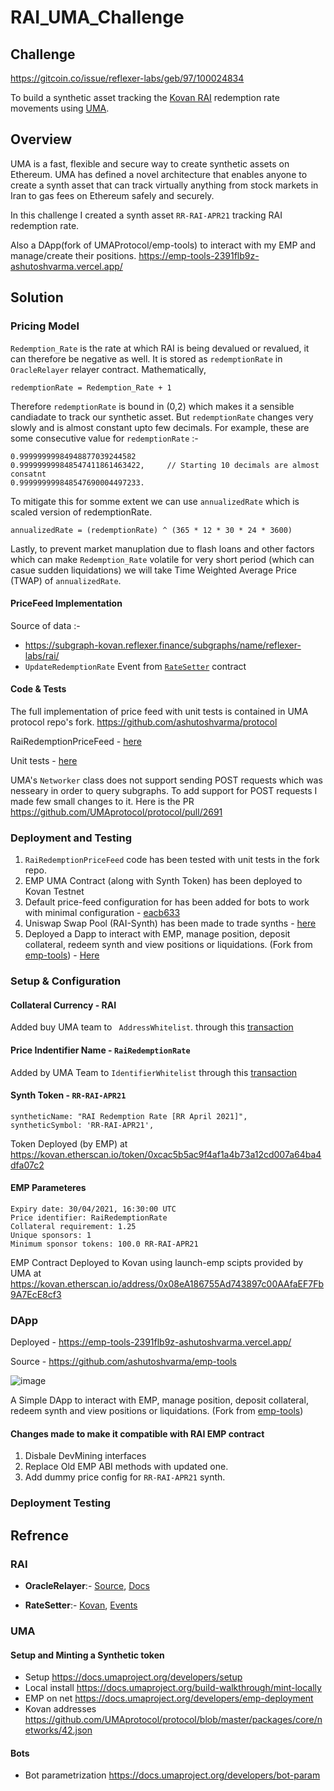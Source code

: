# RAI_UMA_Challenge

## Challenge
https://gitcoin.co/issue/reflexer-labs/geb/97/100024834

To build a synthetic asset tracking the
[Kovan RAI](https://github.com/reflexer-labs/geb-changelog/tree/master/releases/kovan/1.4.0/median/fixed-discount)
redemption rate movements using [UMA](https://docs.umaproject.org/build-walkthrough/build-process).

## Overview
UMA is a fast, flexible and secure way to create synthetic assets on Ethereum. UMA has defined a novel architecture
that enables anyone to create a synth asset that can track virtually anything from stock markets in Iran to gas 
fees on Ethereum safely and securely.

In this challenge I created a synth asset `RR-RAI-APR21` tracking RAI redemption rate.

Also a DApp(fork of UMAProtocol/emp-tools) to interact with my EMP and manage/create their positions.
https://emp-tools-2391flb9z-ashutoshvarma.vercel.app/


## Solution

### Pricing Model
`Redemption_Rate` is the rate at which RAI is being devalued or revalued, it can therefore be negative as well. It is stored as `redemptionRate` in `OracleRelayer` relayer contract. Mathematically,
```
redemptionRate = Redemption_Rate + 1
```
Therefore `redemptionRate` is bound in (0,2) which makes it a sensible candiadate to track our synthetic asset. But `redemptionRate` changes very slowly and is almost constant upto few decimals. For example, these are some consecutive value for `redemptionRate` :-
```
0.99999999984948877039244582
0.999999999848547411861463422,     // Starting 10 decimals are almost consatnt
0.999999999848547690004497233.
```

To mitigate this for somme extent we can use `annualizedRate` which is scaled version of redemptionRate.
```
annualizedRate = (redemptionRate) ^ (365 * 12 * 30 * 24 * 3600)
```

Lastly, to prevent market manuplation due to flash loans and other factors which can make `Redemption_Rate` volatile for very short period (which can casue sudden liquidations) we will take Time Weighted Average Price (TWAP) of `annualizedRate`.

#### PriceFeed Implementation
Source of data :- 
- https://subgraph-kovan.reflexer.finance/subgraphs/name/reflexer-labs/rai/
- `UpdateRedemptionRate` Event from [`RateSetter`](https://kovan.etherscan.io/address/0x0641C280B21A31daf1518a91A68Ad396EcC6f2f0#events) contract



#### Code & Tests
The full implementation of price feed with unit tests is contained in UMA protocol repo's fork.
https://github.com/ashutoshvarma/protocol

RaiRedemptionPriceFeed - [here](https://github.com/ashutoshvarma/protocol/blob/master/packages/financial-templates-lib/src/price-feed/RAIRedemptionRatePriceFeed.js)

Unit tests - [here](https://github.com/ashutoshvarma/protocol/blob/master/packages/financial-templates-lib/test/truffle/RAIRedemptionRatePriceFeed.js)

UMA's `Networker` class does not support sending POST requests which was nesseary in order to query subgraphs. To add support for POST requests I made few small changes to it. Here is the PR https://github.com/UMAprotocol/protocol/pull/2691


### Deployment and Testing
1. `RaiRedemptionPriceFeed` code has been tested with unit tests in the fork repo.
2. EMP UMA Contract (along with Synth Token) has been deployed to Kovan Testnet
3. Default price-feed configuration for has been added for bots to work with minimal configuration - [eacb633](https://github.com/ashutoshvarma/protocol/commit/eacb6338ab598d28e0a30fcf4050154087b159cd)
4. Uniswap Swap Pool (RAI-Synth) has been made to trade synths - [here](https://app.uniswap.org/#/swap?outputCurrency=0xCaC5B5AC9F4af1A4b73a12CD007A64BA4DFa07C2)
5. Deployed a Dapp to interact with EMP, manage position, deposit collateral, redeem synth and view positions or liquidations. (Fork from [emp-tools](https://github.com/UMAprotocol/emp-tools/)) - [Here](https://emp-tools-2391flb9z-ashutoshvarma.vercel.app/?address=0x08eA186755Ad743897c00AAfaEF7Fb9A7EcE8cf3)

### Setup & Configuration
#### Collateral Currency - RAI
Added buy UMA team to `
AddressWhitelist`. through this [transaction](https://kovan.etherscan.io/tx/0x006f18d76ba32ae42e2ca73eea703c9c5574c835773b447342bd46e71964ae6f)

#### Price Indentifier Name - `RaiRedemptionRate`
Added by UMA Team to `IdentifierWhitelist` through this [transaction](https://kovan.etherscan.io/tx/0x5cc0ccb70a86480af46385105d1b3e6318554df7c503ee43c055de77a0fb2b9b)

#### Synth Token - `RR-RAI-APR21`
```
syntheticName: "RAI Redemption Rate [RR April 2021]", 
syntheticSymbol: 'RR-RAI-APR21', 
```
Token Deployed (by EMP) at 
https://kovan.etherscan.io/token/0xcac5b5ac9f4af1a4b73a12cd007a64ba4dfa07c2


#### EMP Parameteres
```
Expiry date: 30/04/2021, 16:30:00 UTC
Price identifier: RaiRedemptionRate
Collateral requirement: 1.25
Unique sponsors: 1
Minimum sponsor tokens: 100.0 RR-RAI-APR21
```

EMP Contract Deployed  to Kovan using launch-emp scipts provided by UMA at
https://kovan.etherscan.io/address/0x08eA186755Ad743897c00AAfaEF7Fb9A7EcE8cf3


### DApp
Deployed - https://emp-tools-2391flb9z-ashutoshvarma.vercel.app/

Source - https://github.com/ashutoshvarma/emp-tools

![image](https://user-images.githubusercontent.com/17181457/111078364-06d27880-851b-11eb-869d-c1a416fc26d6.png)

A Simple DApp to interact with EMP, manage position, deposit collateral, redeem synth and view positions or liquidations.
(Fork from [emp-tools](https://github.com/UMAprotocol/emp-tools/))

#### Changes made to make it compatible with RAI EMP contract 
1. Disbale DevMining interfaces
2. Replace Old EMP ABI methods with updated one.
3. Add dummy price config for `RR-RAI-APR21` synth.

### Deployment Testing


## Refrence
### RAI

* **OracleRelayer**:- [Source](https://github.com/reflexer-labs/geb/blob/master/src/OracleRelayer.sol),
[Docs](https://docs.reflexer.finance/system-contracts/oracle-module/oracle-relayer)

* **RateSetter**:- [Kovan](https://kovan.etherscan.io/address/0x0641C280B21A31daf1518a91A68Ad396EcC6f2f0#code), [Events](https://kovan.etherscan.io/address/0x0641C280B21A31daf1518a91A68Ad396EcC6f2f0#events)

### UMA

#### Setup and Minting a Synthetic token

* Setup https://docs.umaproject.org/developers/setup
* Local install https://docs.umaproject.org/build-walkthrough/mint-locally
* EMP on net https://docs.umaproject.org/developers/emp-deployment
* Kovan addresses https://github.com/UMAprotocol/protocol/blob/master/packages/core/networks/42.json


#### Bots

* Bot parametrization https://docs.umaproject.org/developers/bot-param


